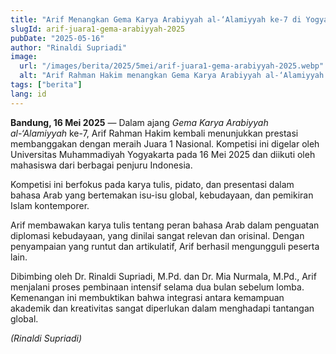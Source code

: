 ```yaml
---
title: "Arif Menangkan Gema Karya Arabiyyah al-‘Alamiyyah ke-7 di Yogyakarta"
slugId: arif-juara1-gema-arabiyyah-2025
pubDate: "2025-05-16"
author: "Rinaldi Supriadi"
image:
  url: "/images/berita/2025/5mei/arif-juara1-gema-arabiyyah-2025.webp"
  alt: "Arif Rahman Hakim menangkan Gema Karya Arabiyyah al-‘Alamiyyah ke-7 di Yogyakarta"
tags: ["berita"]
lang: id
---
```

**Bandung, 16 Mei 2025** — Dalam ajang *Gema Karya Arabiyyah al-‘Alamiyyah* ke-7, Arif Rahman Hakim kembali menunjukkan prestasi membanggakan dengan meraih Juara 1 Nasional. Kompetisi ini digelar oleh Universitas Muhammadiyah Yogyakarta pada 16 Mei 2025 dan diikuti oleh mahasiswa dari berbagai penjuru Indonesia.

Kompetisi ini berfokus pada karya tulis, pidato, dan presentasi dalam bahasa Arab yang bertemakan isu-isu global, kebudayaan, dan pemikiran Islam kontemporer.

Arif membawakan karya tulis tentang peran bahasa Arab dalam penguatan diplomasi kebudayaan, yang dinilai sangat relevan dan orisinal. Dengan penyampaian yang runtut dan artikulatif, Arif berhasil mengungguli peserta lain.

Dibimbing oleh Dr. Rinaldi Supriadi, M.Pd. dan Dr. Mia Nurmala, M.Pd., Arif menjalani proses pembinaan intensif selama dua bulan sebelum lomba. Kemenangan ini membuktikan bahwa integrasi antara kemampuan akademik dan kreativitas sangat diperlukan dalam menghadapi tantangan global.

*(Rinaldi Supriadi)*
